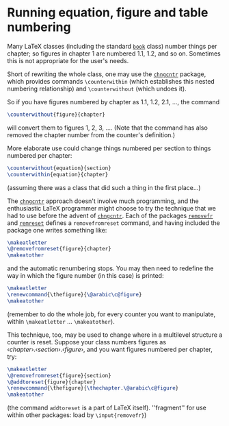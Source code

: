 # Running equation, figure and table numbering




Many LaTeX classes (including the standard [`book`](http://ctan.org/pkg/book) class)
number things per chapter; so figures in chapter 1 are numbered 1.1,
1.2, and so on.  Sometimes this is not appropriate for the user's
needs.


Short of rewriting the whole class, one may use the [`chngcntr`](http://ctan.org/pkg/chngcntr)
package, which provides commands `\counterwithin` (which
establishes this nested numbering relationship) and
`\counterwithout` (which undoes it).


So if you have figures numbered by chapter as 1.1, 1.2, 2.1, &hellip;,
the command 
```latex
\counterwithout{figure}{chapter}
```
will convert them to figures 1, 2, 3, &hellip;.  (Note that the command
has also removed the chapter number from the counter's definition.)


More elaborate use could change things numbered per section to things
numbered per chapter:
```latex
\counterwithout{equation}{section}
\counterwithin{equation}{chapter}
```
(assuming there was a class that did such a thing in the first place...)


The [`chngcntr`](http://ctan.org/pkg/chngcntr) approach doesn't involve much programming, and
the enthusiastic LaTeX programmer might choose to try the technique
that we had to use before the advent of [`chngcntr`](http://ctan.org/pkg/chngcntr).  Each of
the packages [`removefr`](http://ctan.org/pkg/removefr) and [`remreset`](http://ctan.org/pkg/remreset) defines a
`removefromreset` command, and having included the package one
writes something like:
```latex
\makeatletter
\@removefromreset{figure}{chapter}
\makeatother
```
and the automatic renumbering stops.  You may then need to redefine the
way in which the figure number (in this case) is printed:
```latex
\makeatletter
\renewcommand{\thefigure}{\@arabic\c@figure}
\makeatother
```
(remember to do the whole job, for every counter you want to
manipulate, within `\makeatletter` &hellip; `\makeatother`).


This technique, too, may be used to change where in a multilevel
structure a counter is reset.  Suppose your class numbers figures as
&lsaquo;_chapter_&rsaquo;.&lsaquo;_section_&rsaquo;.&lsaquo;_figure_&rsaquo;, and you want figures
numbered per chapter, try:
```latex
\makeatletter
\@removefromreset{figure}{section}
\@addtoreset{figure}{chapter}
\renewcommand{\thefigure}{\thechapter.\@arabic\c@figure}
\makeatother
```
(the command `addtoreset` is a part of LaTeX itself).
  ''fragment'' for use within other packages: load by
  `\input{removefr}`)


